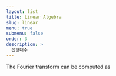 ```yaml
---
layout: list
title: Linear Algebra
slug: linear
menu: true
submenu: false
order: 3
description: >
  선형대수
---
```


The Fourier transform can be computed as
